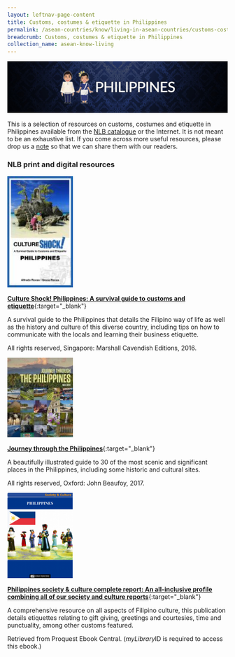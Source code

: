 ```yaml
---
layout: leftnav-page-content
title: Customs, costumes & etiquette in Philippines
permalink: /asean-countries/know/living-in-asean-countries/customs-costumes-etiquette-in-philippines/
breadcrumb: Customs, costumes & etiquette in Philippines
collection_name: asean-know-living
---
```


<img src="/images/asean-living/Customs-Philippines.jpg" alt="Customs in Myanmar banner" style="width:800px;" />

This is a selection of resources on customs, costumes and etiquette in Philippines available from the [NLB catalogue](http://catalogue.nlb.gov.sg/) or the Internet.  It is not meant to be an exhaustive list. If you come across more useful resources, please drop us a [note](http://www.eyeonasia.sg/contact/) so that we can share them with our readers.

### **NLB print and digital resources**

<img src="/images/book-covers/Culture-Shock-Philippines-A-survival-guide-to-customs-and-etiquette.jpg" style="width:150px;" />

[**Culture Shock! Philippines: A survival guide to customs and etiquette**](http://eservice.nlb.gov.sg/item_holding.aspx?bid=202558568){:target="_blank"}

A survival guide to the Philippines that details the Filipino way of life as well as the history and culture of this diverse country, including tips on how to communicate with the locals and learning their business etiquette.

All rights reserved, Singapore: Marshall Cavendish Editions, 2016.

<img src="/images/book-covers/Journey-through-the-Philippines.jpg" style="width:150px;" />

[**Journey through the Philippines**](http://eservice.nlb.gov.sg/item_holding.aspx?bid=202900849){:target="_blank"}

A beautifully illustrated guide to 30 of the most scenic and significant places in the Philippines, including some historic and cultural sites.

All rights reserved, Oxford: John Beaufoy, 2017.

<img src="/images/book-covers/Philippines-society-culture-complete-report-An-all-inclusive-profile-combining-all-of-our-society-and-culture-report.png" style="width:150px;" />

[**Philippines society & culture complete report: An all-inclusive profile combining all of our society and culture reports**](http://eresources.nlb.gov.sg/Main/Browse?startsWith=P){:target="_blank"}

A comprehensive resource on all aspects of Filipino culture, this publication details etiquettes relating to gift giving, greetings and courtesies, time and punctuality, among other customs featured.

Retrieved from Proquest Ebook Central.  (*myLibrary*ID is required to access this ebook.)